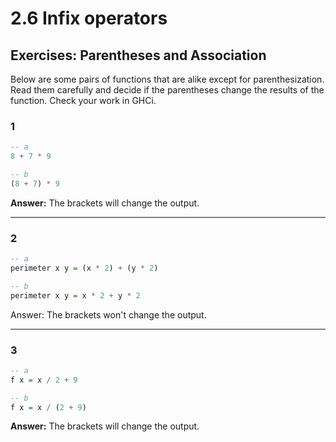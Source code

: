 # 2.6 Infix operators

## Exercises: Parentheses and Association

Below are some pairs of functions that are alike except for parenthesization. Read them carefully and decide if the parentheses change the results of the function. Check your work in GHCi.

### 1

```haskell
-- a
8 + 7 * 9

-- b
(8 + 7) * 9
```

**Answer:** The brackets will change the output.

***

### 2

```haskell
-- a
perimeter x y = (x * 2) + (y * 2)

-- b
perimeter x y = x * 2 + y * 2
```

Answer:
The brackets won't change the output.

***

### 3

```haskell
-- a
f x = x / 2 + 9

-- b
f x = x / (2 + 9)
```

**Answer:** The brackets will change the output.
